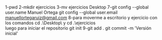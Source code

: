 1-pwd
2-mkdir ejercicios
3-mv ejercicios Desktop
7-git config --global user.name Manuel Ortega
git config --global user.email manuellortegaruiz@gmail.com
8-para moverme a escritorio y ejercicio con los comandos cd .\Desktop\ y cd .\ejercicios\
luego para iniciar el repositorio git init
9-git add .
git commit -m 'Versión inicial'
